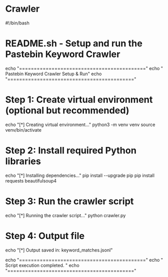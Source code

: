 # Crawler
#!/bin/bash

# README.sh - Setup and run the Pastebin Keyword Crawler

echo "==========================================="
echo "  Pastebin Keyword Crawler Setup & Run"
echo "==========================================="

# Step 1: Create virtual environment (optional but recommended)
echo "[*] Creating virtual environment..."
python3 -m venv venv
source venv/bin/activate

# Step 2: Install required Python libraries
echo "[*] Installing dependencies..."
pip install --upgrade pip
pip install requests beautifulsoup4

# Step 3: Run the crawler script
echo "[*] Running the crawler script..."
python crawler.py

# Step 4: Output file
echo "[*] Output saved in: keyword_matches.jsonl"

echo "==========================================="
echo " Script execution completed. "
echo "==========================================="
 
